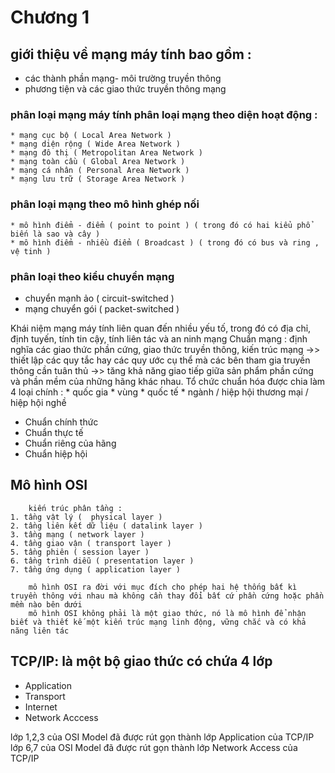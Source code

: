 # Chương 1    

 ## giới thiệu về mạng máy tính bao gồm :
 - các thành phần mạng- môi trường truyền thông
 - phương tiện và các giao thức truyền thông mạng  
 
 ###  phân loại mạng máy tính phân loại mạng theo diện hoạt động :  
	* mạng cục bộ ( Local Area Network )
	* mạng diện rộng ( Wide Area Network )
	* mạng đô thị ( Metropolitan Area Network )
	* mạng toàn cầu ( Global Area Network )
	* mạng cá nhân ( Personal Area Network )
	* mạng lưu trữ ( Storage Area Network )

###  phân loại mạng theo mô hình ghép nối 
	* mô hình điểm - điểm ( point to point ) ( trong đó có hai kiểu phổ biến là sao và cây )
	* mô hình điểm - nhiều điểm ( Broadcast ) ( trong đó có bus và ring , vệ tinh )

 ###   phân loại theo kiểu chuyển mạng 
 - chuyển mạnh ảo ( circuit-switched ) 
 -  mạng chuyển gói ( packet-switched )  
 
   Khái niệm mạng máy tính liên quan đến nhiều yếu tố, trong đó có địa chỉ, định tuyến, tính tin cậy, tính liên tác và an ninh mạng    Chuẩn mạng : định nghĩa các giao thức phần cứng, giao thức truyền thông, kiến trúc mạng ->> thiết lập các quy tắc hay các quy ước cụ thể mà các bên tham gia truyền thông cần tuân thủ ->> tăng khả năng giao tiếp giữa sản phẩm phần cứng và phần mềm của những hãng khác nhau. Tổ chức chuẩn hóa được chia làm 4 loại chính : 
	*     quốc gia
	*     vùng
	*     quốc tế
	*     ngành / hiệp hội thương mại / hiệp hội nghề

- Chuẩn chính thức
- Chuẩn thực tế
- Chuẩn riêng của hãng
- Chuẩn hiệp hội    
## Mô hình OSI 
		kiến trúc phân tầng :
	1. tầng vật lý (  physical layer )
	2. tầng liên kết dữ liệu ( datalink layer )
	3. tầng mạng ( network layer )
	4. tầng giao vận ( transport layer )
	5. tầng phiên ( session layer )
	6. tầng trình diễu ( presentation layer )
	7. tầng ứng dụng ( application layer )

		mô hình OSI ra đời với mục đích cho phép hai hệ thống bất kì truyền thông với nhau mà không cần thay đổi bất cứ phần cứng hoặc phần mềm nào bên dưới
		mô hình OSI không phải là một giao thức, nó là mô hình để nhận biết và thiết kế một kiến trúc mạng linh động, vững chắc và có khả năng liên tác

## TCP/IP: là một bộ giao thức có chứa 4 lớp

- Application
- Transport
- Internet
- Network Acccess

lớp 1,2,3 của OSI Model đã được rút gọn thành lớp Application của TCP/IP
lớp 6,7 của OSI Model đã được rút gọn thành lớp Network Access của TCP/IP
